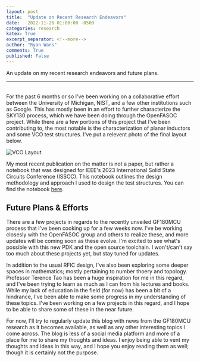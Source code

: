 ```yaml
---
layout: post
title:  "Update on Recent Research Endeavors"
date:   2022-11-26 01:00:00 -0500
categories: research
katex: True
excerpt_separator: <!--more-->
author: "Ryan Wans"
comments: True
published: False
---
```

An update on my recent research endeavors and future plans.
<!--more-->

--- 
<br>
For the past 6 months or so I've been working on a collaborative effort between the University of Michigan, NIST, and a few other institutions such as Google. This has mostly been in an effort to further characterize the SKY130 process, which we have been doing through the OpenFASOC project. While there are a few portions of this project that I've been contributing to, the most notable is the characterization of planar inductors and some VCO test structures. I've put a relevent photo of the final layout below. 

![VCO Layout](/images/aa/layoutFinal.png)

My most recent publication on the matter is not a paper, but rather a notebook that was designed for IEEE's 2023 International Solid State Circuits Conference (ISSCC). This notebook outlines the design methodology and approach I used to design the test structures. You can find the notebook [here](https://github.com/ryanrocket/sscs-ose-code-a-chip.github.io/blob/main/Notebooks/LCVCO%20Notebook/VCONotebook.ipynb). 

## Future Plans & Efforts

There are a few projects in regards to the recently unveiled GF180MCU process that I've been cooking up for a few weeks now. I've be working closesly with the OpenFASOC group and others to realize these, and more updates will be coming soon as these evolve. I'm excited to see what's possible with this new PDK and the open source toolchain. I won't/can't say too much about these projects yet, but stay tuned for updates. 

In addition to the usual RFIC design, I've also been exploring some deeper spaces in mathematics; mostly pertaining to number thoery and topology. Professor Terence Tao has been a huge inspiration for me in this regard, and I've been trying to learn as much as I can from his lectures and books. While my lack of education in the field (for now) has been a bit of a hindrance, I've been able to make some progress in my understanding of these topics. I've been working on a few projects in this regard, and I hope to be able to share some of these in the near future. 

For now, I'll try to regularly update this blog with news from the GF180MCU research as it becomes available, as well as any other interesting topics I come across. The blog is less of a social media platform and more of a place for me to share my thoughts and ideas. I enjoy being able to vent my thoughts and ideas in this way, and I hope you enjoy reading them as well; though it is certainly not the purpose.
